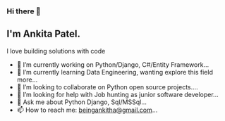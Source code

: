 ### Hi there 👋

<!--**Beingankitha/Beingankitha** is a ✨ _special_ ✨ repository because its `README.md` (this file) appears on your GitHub profile.

Here are some ideas to get you started:-->

  ## I'm Ankita Patel.
  
  I love building solutions with code

- 🔭 I’m currently working on Python/Django, C#/Entity Framework...
- 🌱 I’m currently learning Data Engineering, wanting explore this field more...
- 👯 I’m looking to collaborate on Python open source projects....
- 🤔 I’m looking for help with Job hunting as junior software developer...
- 💬 Ask me about Python Django, Sql/MSSql...
- 📫 How to reach me: beingankitha@gmail.com...


